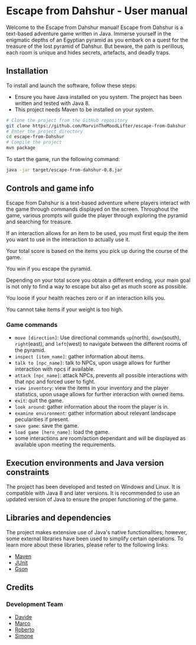 # Escape from Dahshur - User manual
Welcome to the Escape from Dahshur manual!
Escape from Dahshur is a text-based adventure game written in Java.
Immerse yourself in the enigmatic depths of an Egyptian pyramid as you embark on a quest for the treasure of the lost pyramid of Dahshur.
But beware, the path is perillous, each room is unique and hides secrets, artefacts, and deadly traps.

## Installation

To install and launch the software, follow these steps:
- Ensure you have Java installed on you system. The project has been written and tested with Java 8.
- This project needs Maven to be installed on your system.

```bash
# Clone the project from the GitHub repository
git clone https://github.com/MarvinTheMoodLifter/escape-from-Dahshur
# Enter the project directory
cd escape-from-Dahshur
# Compile the project
mvn package
```

To start the game, run the following command:

```bash
java -jar target/escape-from-dahshur-0.8.jar
```

## Controls and game info
Escape from Dahshur is a text-based adventure where players interact with the game through commands displayed on the screen. Throughout the game, various prompts will guide the player through exploring the pyramid and searching for treasure.

If an interaction allows for an item to be used, you must first equip the item you want to use in the interaction to actually use it.

Your total score is based on the items you pick up during the course of the game.

You win if you escape the pyramid.

Depending on your total score you obtain a different ending, your main goal is not only to find a way to escape but also get as much score as possible.

You loose if your health reaches zero or if an interaction kills you.

You cannot take items if your weight is too high.

### Game commands
- `move [direction]`: Use directional commands `up`(north), `down`(south), `right`(east), and `left`(west) to navigate between the different rooms of the pyramid.
- `inspect [item_name]`: gather information about items.
- `talk to [npc_name]`: talk to NPCs, upon usage allows for further interaction with npcs if available.
- `attack [npc_name]`: attack NPCs, prevents all possible interactions with that npc and forced user to fight.
- `view inventory`: view the items in your inventory and the player statistics, upon usage allows for further interaction with owned items.
- `exit`: quit the game.
- `look around`: gather information about the room the player is in.
- `examine environment`: gather information about relevant landscape pecularities if present.
- `save game`: save the game.
- `load game [hero_name]`: load the game.
- some interactions are room/action dependant and will be displayed as available upon meeting the requirements.

## Execution environments and Java version constraints

The project has been developed and tested on Windows and Linux. It is compatible with Java 8 and later versions. It is recommended to use an updated version of Java to ensure the proper functioning of the game.

## Libraries and dependencies

The project makes extensive use of Java's native functionalities; however, some external libraries have been used to simplify certain operations.
To learn more about these libraries, please refer to the following links:
- [Maven](https://maven.apache.org/guides/getting-started/maven-in-five-minutes.html)
- [JUnit](https://junit.org/junit5/docs/current/user-guide/)
- [Gson](https://www.baeldung.com/java-gson)

## Credits
### Development Team
- [Davide](https://github.com/Saffottiglia)
- [Marco](https://github.com/MarvinTheMoodLifter)
- [Roberto](https://github.com/RobertoLupuC)
- [Simone](https://github.com/acquanaturaleminerale)

